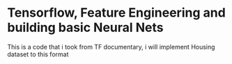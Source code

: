 # Tensorflow, Feature Engineering and building basic Neural Nets
This is a code that i took from TF documentary, i will implement Housing dataset to this format
